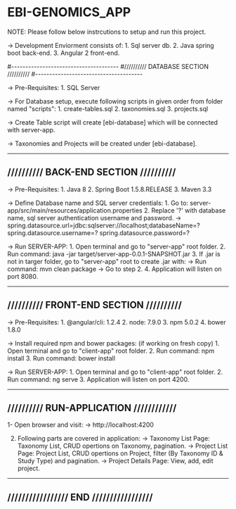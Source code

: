 # EBI-GENOMICS_APP

NOTE:
Please follow below instrcutions to setup and run this project.

-> Development Enviorment consists of:
	1. Sql server db.
	2. Java spring boot back-end.
	3. Angular 2 front-end.

#--------------------------------------
#////////// DATABASE SECTION //////////
#--------------------------------------

-> Pre-Requisites:
	1. SQL Server

-> For Database setup, execute following scripts in given order from folder named "scripts":
	1. create-tables.sql
	2. taxonomies.sql
	3. projects.sql

-> Create Table script will create [ebi-database] which will be connected with server-app.

-> Taxonomies and Projects will be created under [ebi-database].

--------------------------------------
////////// BACK-END SECTION //////////
--------------------------------------

-> Pre-Requisites:
	1. Java 8 
	2. Spring Boot 1.5.8.RELEASE 
	3. Maven 3.3

-> Define Database name and SQL server credentials:
	1. Go to: server-app/src/main/resources/application.properties
	2. Replace '?' with database name, sql server authentication username and password.
		-> spring.datasource.url=jdbc:sqlserver://localhost;databaseName=?
		spring.datasource.username=?
		spring.datasource.password=?

-> Run SERVER-APP:
	1. Open terminal and go to "server-app" root folder.
	2. Run command: java -jar target/server-app-0.0.1-SNAPSHOT.jar
	3. If .jar is not in targer folder, go to "server-app" root to create .jar with:
		-> Run command: mvn clean package 
		-> Go to step 2.
	4. Application will listen on port 8080.

---------------------------------------
////////// FRONT-END SECTION //////////
---------------------------------------

-> Pre-Requisites:
	1. @angular/cli: 1.2.4
	2. node: 7.9.0
	3. npm 5.0.2
	4. bower 1.8.0

-> Install required npm and bower packages: (if working on fresh copy)
	1. Open terminal and go to "client-app" root folder.
	2. Run command: npm install
	3. Run command: bower install

-> Run SERVER-APP:
	1. Open terminal and go to "client-app" root folder.
	2. Run command: ng serve
	3. Application will listen on port 4200.

---------------------------------------
////////// RUN-APPLICATION ////////////
---------------------------------------

1- Open browser and visit:
	-> http://localhost:4200

2. Following parts are covered in application:
	-> Taxonomy List Page: Taxonomy List, CRUD opertions on Taxonomy, pagination.
	-> Project List Page: Project List, CRUD opertions on Project, filter (By Taxonomy ID & Study Type) and pagination.
	-> Project Details Page: View, add, edit project.
	
---------------------------------------
///////////////// END /////////////////
---------------------------------------
